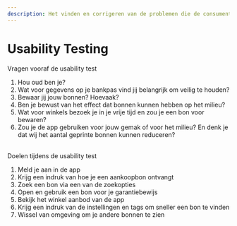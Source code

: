 ```yaml
---
description: Het vinden en corrigeren van de problemen die de consument ervaart
---
```


# Usability Testing

Vragen vooraf de usability test

1. Hou oud ben je?
2. Wat voor gegevens op je bankpas vind jij belangrijk om veilig te houden?&#x20;
3. Bewaar jij jouw bonnen? Hoevaak?
4. Ben je bewust van het effect dat bonnen kunnen hebben op het milieu?&#x20;
5. Wat voor winkels bezoek je in je vrije tijd en zou je een bon voor bewaren?&#x20;
6. Zou je de app gebruiken voor jouw gemak of voor het milieu? En denk je dat wij het aantal geprinte bonnen kunnen reduceren?

\
Doelen tijdens de usability test

1. Meld je aan in de app&#x20;
2. Krijg een indruk van hoe je een aankoopbon ontvangt
3. Zoek een bon via een van de zoekopties
4. Open en gebruik een bon voor je garantiebewijs
5. Bekijk het winkel aanbod van de app
6. Krijg een indruk van de instellingen en tags om sneller een bon te vinden
7. Wissel van omgeving om je andere bonnen te zien

